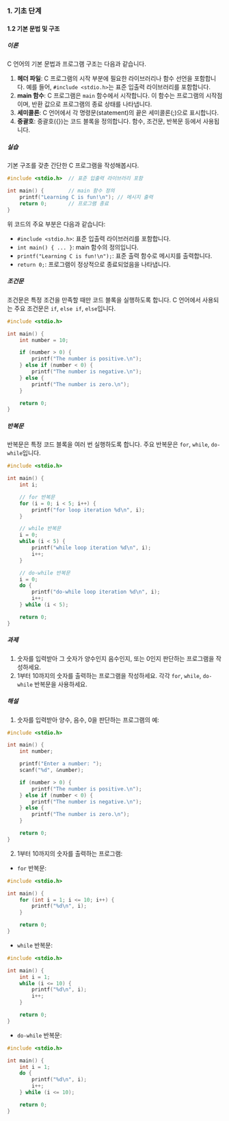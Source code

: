 ### 1. 기초 단계

#### 1.2 기본 문법 및 구조

##### 이론

C 언어의 기본 문법과 프로그램 구조는 다음과 같습니다.

1. **헤더 파일**: C 프로그램의 시작 부분에 필요한 라이브러리나 함수 선언을 포함합니다. 예를 들어, `#include <stdio.h>`는 표준 입출력 라이브러리를 포함합니다.
2. **main 함수**: C 프로그램은 `main` 함수에서 시작합니다. 이 함수는 프로그램의 시작점이며, 반환 값으로 프로그램의 종료 상태를 나타냅니다.
3. **세미콜론**: C 언어에서 각 명령문(statement)의 끝은 세미콜론(;)으로 표시합니다.
4. **중괄호**: 중괄호({})는 코드 블록을 정의합니다. 함수, 조건문, 반복문 등에서 사용됩니다.

##### 실습

기본 구조를 갖춘 간단한 C 프로그램을 작성해봅시다.

```c
#include <stdio.h>  // 표준 입출력 라이브러리 포함

int main() {        // main 함수 정의
    printf("Learning C is fun!\n"); // 메시지 출력
    return 0;       // 프로그램 종료
}
```

위 코드의 주요 부분은 다음과 같습니다:
- `#include <stdio.h>`: 표준 입출력 라이브러리를 포함합니다.
- `int main() { ... }`: main 함수의 정의입니다.
- `printf("Learning C is fun!\n");`: 표준 출력 함수로 메시지를 출력합니다.
- `return 0;`: 프로그램이 정상적으로 종료되었음을 나타냅니다.

##### 조건문

조건문은 특정 조건을 만족할 때만 코드 블록을 실행하도록 합니다. C 언어에서 사용되는 주요 조건문은 `if`, `else if`, `else`입니다.

```c
#include <stdio.h>

int main() {
    int number = 10;

    if (number > 0) {
        printf("The number is positive.\n");
    } else if (number < 0) {
        printf("The number is negative.\n");
    } else {
        printf("The number is zero.\n");
    }

    return 0;
}
```

##### 반복문

반복문은 특정 코드 블록을 여러 번 실행하도록 합니다. 주요 반복문은 `for`, `while`, `do-while`입니다.

```c
#include <stdio.h>

int main() {
    int i;

    // for 반복문
    for (i = 0; i < 5; i++) {
        printf("for loop iteration %d\n", i);
    }

    // while 반복문
    i = 0;
    while (i < 5) {
        printf("while loop iteration %d\n", i);
        i++;
    }

    // do-while 반복문
    i = 0;
    do {
        printf("do-while loop iteration %d\n", i);
        i++;
    } while (i < 5);

    return 0;
}
```

##### 과제

1. 숫자를 입력받아 그 숫자가 양수인지 음수인지, 또는 0인지 판단하는 프로그램을 작성하세요.
2. 1부터 10까지의 숫자를 출력하는 프로그램을 작성하세요. 각각 `for`, `while`, `do-while` 반복문을 사용하세요.

##### 해설

1. 숫자를 입력받아 양수, 음수, 0을 판단하는 프로그램의 예:

```c
#include <stdio.h>

int main() {
    int number;

    printf("Enter a number: ");
    scanf("%d", &number);

    if (number > 0) {
        printf("The number is positive.\n");
    } else if (number < 0) {
        printf("The number is negative.\n");
    } else {
        printf("The number is zero.\n");
    }

    return 0;
}
```

2. 1부터 10까지의 숫자를 출력하는 프로그램:

- `for` 반복문:

```c
#include <stdio.h>

int main() {
    for (int i = 1; i <= 10; i++) {
        printf("%d\n", i);
    }

    return 0;
}
```

- `while` 반복문:

```c
#include <stdio.h>

int main() {
    int i = 1;
    while (i <= 10) {
        printf("%d\n", i);
        i++;
    }

    return 0;
}
```

- `do-while` 반복문:

```c
#include <stdio.h>

int main() {
    int i = 1;
    do {
        printf("%d\n", i);
        i++;
    } while (i <= 10);

    return 0;
}
```
